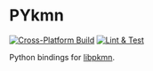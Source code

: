 # PYkmn
[![Cross-Platform Build](https://github.com/AnnikaCodes/pykmn/actions/workflows/cross-platform-build.yml/badge.svg)](https://github.com/AnnikaCodes/pykmn/actions/workflows/cross-platform-build.yml)
[![Lint & Test](https://github.com/AnnikaCodes/pykmn/actions/workflows/test.yml/badge.svg)](https://github.com/AnnikaCodes/pykmn/actions/workflows/test.yml)

Python bindings for [libpkmn](https://github.com/pkmn/engine).
